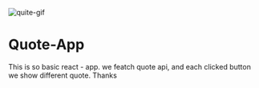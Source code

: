![quite-gif](https://user-images.githubusercontent.com/80037791/133269178-f435c5eb-ba71-467a-8f28-5f84baa6e097.gif)
# Quote-App
This is so basic react - app.
we featch quote api, and each clicked button we show different quote.
Thanks
